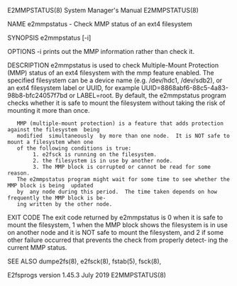 E2MMPSTATUS(8)                          System Manager's Manual                         E2MMPSTATUS(8)

NAME
       e2mmpstatus - Check MMP status of an ext4 filesystem

SYNOPSIS
       e2mmpstatus [-i] <filesystem>

OPTIONS
       -i     prints out the MMP information rather than check it.

DESCRIPTION
       e2mmpstatus  is used to check Multiple-Mount Protection (MMP) status of an ext4 filesystem with
       the mmp feature enabled.  The specified filesystem can  be  a  device  name  (e.g.   /dev/hdc1,
       /dev/sdb2),     or     an     ext4     filesystem     label     or     UUID,     for    example
       UUID=8868abf6-88c5-4a83-98b8-bfc24057f7bd or LABEL=root.  By default, the  e2mmpstatus  program
       checks  whether  it is safe to mount the filesystem without taking the risk of mounting it more
       than once.

       MMP (multiple-mount protection) is a feature that adds protection against the filesystem  being
       modified  simultaneously  by more than one node.  It is NOT safe to mount a filesystem when one
       of the following conditions is true:
            1. e2fsck is running on the filesystem.
            2. the filesystem is in use by another node.
            3. The MMP block is corrupted or cannot be read for some reason.
       The e2mmpstatus program might wait for some time to see whether the MMP block is being  updated
       by  any node during this period.  The time taken depends on how frequently the MMP block is be‐
       ing written by the other node.

EXIT CODE
       The exit code returned by e2mmpstatus is 0 when it is safe to mount the filesystem, 1 when  the
       MMP  block  shows  the  filesystem  is  in  use on another node and it is NOT safe to mount the
       filesystem, and 2 if some other failure occurred that prevents the check from properly  detect‐
       ing the current MMP status.

SEE ALSO
       dumpe2fs(8), e2fsck(8), fstab(5), fsck(8),

E2fsprogs version 1.45.3                       July 2019                                E2MMPSTATUS(8)
